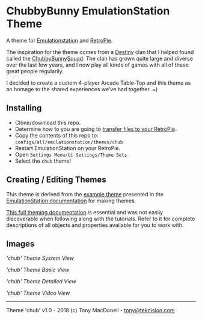 # ChubbyBunny EmulationStation Theme
A theme for [Emulationstation](https://emulationstation.org/) and [RetroPie](https://retropie.org.uk/).

The inspiration for the theme comes from a [Destiny](https://www.bungie.net/en/pub/AboutDestiny) clan that I helped found called the [ChubbyBunnySquad](http://chubbybunnysquad.com/). The clan has grown quite large and diverse over the last few years, and I now play all kinds of games with all of these great people regularily. 

I decided to create a custom 4-player Arcade Table-Top and this theme as an homage to the shared experiences we've had together. =)

## Installing

* Clone/download this repo.
* Determine how to you are going to [transfer files to your RetroPie](https://github.com/retropie/retropie-setup/wiki/Transferring-Roms).
* Copy the contents of this repo to: `configs/all/emulationstation/themes/chub` 
* Restart EmulationStation on your RetroPie.
* Open `Settings Menu/Ui Settings/Theme Sets`
* Select the `chub` theme!


## Creating / Editing Themes

This theme is derived from the [example theme](https://github.com/mattrixk/es-theme-spare) presented in the [EmulationStation documentation](https://github.com/retropie/retropie-setup/wiki/Creating-Your-Own-EmulationStation-Theme) for making themes.

[This full theming documentation](https://github.com/RetroPie/EmulationStation/blob/master/THEMES.md) is essential and was not easily discoverable when following along with the tutorials. Refer to it for complete descriptions of all objects and properties available for you to work with.


## Images

*'chub' Theme System View*
<!--![Chub Theme System View](http://i.imgur.com/72DcwpD.jpg)-->

*'chub' Theme Basic View*
<!--![Chub Theme Basic View](http://i.imgur.com/lSIjOyk.jpg)-->

*'chub' Theme Detailed View*
<!--![Chub Theme Detailed View](http://i.imgur.com/r5SHwkc.jpg)-->

*'chub' Theme Video View*



---
Theme 'chub' v1.0 - 2018
(c) Tony MacDonell - tony@teknision.com

